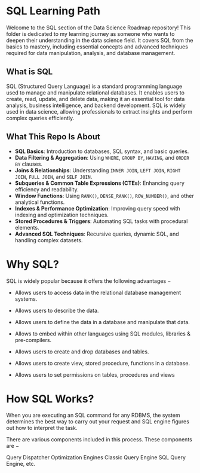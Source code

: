 # SQL Learning Path

Welcome to the SQL section of the Data Science Roadmap repository! This folder is dedicated to my learning journey as someone who wants to deepen their understanding in the data science field. It covers SQL from the basics to mastery, including essential concepts and advanced techniques required for data manipulation, analysis, and database management.

## What is SQL

SQL (Structured Query Language) is a standard programming language used to manage and manipulate relational databases. It enables users to create, read, update, and delete data, making it an essential tool for data analysis, business intelligence, and backend development. SQL is widely used in data science, allowing professionals to extract insights and perform complex queries efficiently.

## What This Repo Is About

- **SQL Basics**: Introduction to databases, SQL syntax, and basic queries.
- **Data Filtering & Aggregation**: Using `WHERE`, `GROUP BY`, `HAVING`, and `ORDER BY` clauses.
- **Joins & Relationships**: Understanding `INNER JOIN`, `LEFT JOIN`, `RIGHT JOIN`, `FULL JOIN`, and `SELF JOIN`.
- **Subqueries & Common Table Expressions (CTEs)**: Enhancing query efficiency and readability.
- **Window Functions**: Using `RANK()`, `DENSE_RANK()`, `ROW_NUMBER()`, and other analytical functions.
- **Indexes & Performance Optimization**: Improving query speed with indexing and optimization techniques.
- **Stored Procedures & Triggers**: Automating SQL tasks with procedural elements.
- **Advanced SQL Techniques**: Recursive queries, dynamic SQL, and handling complex datasets.

# Why SQL?
SQL is widely popular because it offers the following advantages −

- Allows users to access data in the relational database management systems.

- Allows users to describe the data.

- Allows users to define the data in a database and manipulate that data.

- Allows to embed within other languages using SQL modules, libraries & pre-compilers.

- Allows users to create and drop databases and tables.

- Allows users to create view, stored procedure, functions in a database.

- Allows users to set permissions on tables, procedures and views

# How SQL Works?
When you are executing an SQL command for any RDBMS, the system determines the best way to carry out your request and SQL engine figures out how to interpret the task.

There are various components included in this process. These components are −

Query Dispatcher
Optimization Engines
Classic Query Engine
SQL Query Engine, etc.




